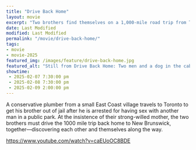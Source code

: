 ```yaml
---
title: "Drive Back Home"
layout: movie
excerpt: "Two brothers find themselves on a 1,000-mile road trip from Toronto to New Brunswick."
date: Last Modified
modified: Last Modified
permalink: "/movie/drive-back-home/"
tags: 
- movie
- movie-2025
featured_img: /images/feature/drive-back-home.jpg
featured_alt: "Still from Drive Back Home: Two men and a dog in the cab of a truck."
showtime: 
 - 2025-02-07 7:30:00 pm
 - 2025-02-08 7:30:00 pm
 - 2025-02-09 2:00:00 pm
---
```


A conservative plumber from a small East Coast village travels to Toronto to get his brother out of jail after he is arrested for having sex with another man in a public park. At the insistence of their strong-willed mother, the two brothers must drive the 1000 mile trip back home to New Brunswick, together—discovering each other and themselves along the way.

https://www.youtube.com/watch?v=caEUoOC8BDE
